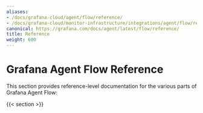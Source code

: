 ```yaml
---
aliases:
- /docs/grafana-cloud/agent/flow/reference/
- /docs/grafana-cloud/monitor-infrastructure/integrations/agent/flow/reference/
canonical: https://grafana.com/docs/agent/latest/flow/reference/
title: Reference
weight: 600
---
```


# Grafana Agent Flow Reference

This section provides reference-level documentation for the various parts of
Grafana Agent Flow:

{{< section >}}
